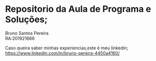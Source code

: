 # Repositorio da Aula de Programa e Soluções;

Bruno Santos Pereira   
RA:201921666

Caso queira saber minhas experiencias,este é meu linkedin;   
https://www.linkedin.com/in/bruno-pereira-4450a4160/
